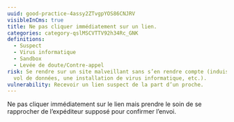```yaml
---
uuid: good-practice-4assy2ZTvgpYOS86CNJRV
visibleInCms: true
title: Ne pas cliquer immédiatement sur un lien.
categories: category-qslMSCVTTV92h34Rc_GNK
definitions:
  - Suspect
  - Virus informatique
  - Sandbox
  - Levée de doute/Contre-appel
risk: Se rendre sur un site malveillant sans s’en rendre compte (induisant un
  vol de données, une installation de virus informatique, etc.).
vulnerability: Recevoir un lien suspect de la part d’un proche.
---
```

Ne pas cliquer immédiatement sur le lien mais prendre le soin de se rapprocher de l’expéditeur supposé pour confirmer l’envoi.
